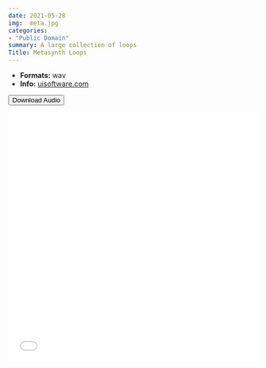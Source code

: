 ```yaml
---
date: 2021-05-28
img:  meta.jpg
categories: 
- "Public Domain"
summary: A large collection of loops
Title: Metasynth Loops
---
```




-   **Formats:** wav
-    **Info:** [uisoftware.com](https://uisoftware.com/metasynth/)



<div class="buttons"> <a href="https://github.com/publicsamples/Metasynth-Loops"> <button>Download Audio</button></a></div>

<p></p>

<iframe width="100%" height="500px" src="/Demos/grain/metasynth/index.html" frameborder="0" allow="accelerometer; autoplay; clipboard-write; encrypted-media; gyroscope; picture-in-picture" allowfullscreen></iframe>


